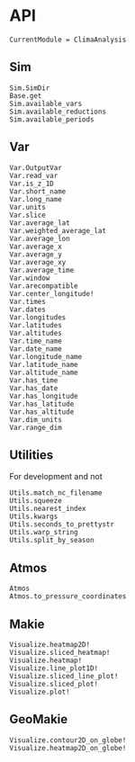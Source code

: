 # API

```@meta
CurrentModule = ClimaAnalysis
```

## Sim

```@docs
Sim.SimDir
Base.get
Sim.available_vars
Sim.available_reductions
Sim.available_periods
```

## Var

```@docs
Var.OutputVar
Var.read_var
Var.is_z_1D
Var.short_name
Var.long_name
Var.units
Var.slice
Var.average_lat
Var.weighted_average_lat
Var.average_lon
Var.average_x
Var.average_y
Var.average_xy
Var.average_time
Var.window
Var.arecompatible
Var.center_longitude!
Var.times
Var.dates
Var.longitudes
Var.latitudes
Var.altitudes
Var.time_name
Var.date_name
Var.longitude_name
Var.latitude_name
Var.altitude_name
Var.has_time
Var.has_date
Var.has_longitude
Var.has_latitude
Var.has_altitude
Var.dim_units
Var.range_dim
```

## Utilities

For development and not

```@docs
Utils.match_nc_filename
Utils.squeeze
Utils.nearest_index
Utils.kwargs
Utils.seconds_to_prettystr
Utils.warp_string
Utils.split_by_season
```

## Atmos

```@docs
Atmos
Atmos.to_pressure_coordinates
```

## Makie

```@docs
Visualize.heatmap2D!
Visualize.sliced_heatmap!
Visualize.heatmap!
Visualize.line_plot1D!
Visualize.sliced_line_plot!
Visualize.sliced_plot!
Visualize.plot!
```

## GeoMakie

```@docs
Visualize.contour2D_on_globe!
Visualize.heatmap2D_on_globe!
```

